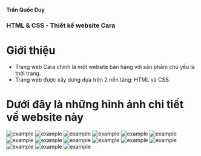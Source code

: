 #### Trần Quốc Duy
 ### HTML & CSS - Thiết kế website Cara
 # Giới thiệu
 - Trang web Cara chính là một website bán hàng với sản phẩm chủ yếu là thời trang.
 - Trang web được xây dưng dựa trên 2 nền tảng: HTML và CSS.
# Dưới đây là những hình ảnh chi tiết về website này
![example](./images/home1.png)
![example](./images/home2.png)
![example](./images/home3.png)
![example](./images/home4.png)
![example](./images/home5.png)
![example](./images/home6.png)
![example](./images/cata.png)
![example](./images/shop.png)
![example](./images/detail.png)
![example](./images/about.png)
![example](./images/contact.png)
![example](./images/cart.png)
![example](./images/blog.png)
![example](./images/login.png)
![example](./images/register.png)